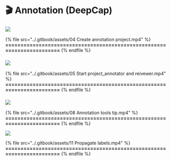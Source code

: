 # 🎬 Annotation (DeepCap)

### ![](<../.gitbook/assets/TIMG\_Create annotation project\_DeepCap.png>)

{% file src="../.gitbook/assets/04 Create annotation project.mp4" %}
**=======================================================================**
{% endfile %}

### ![](<../.gitbook/assets/TIMG\_Start project\_annotator and reivewer.png>)<mark style="color:yellow;"></mark>

{% file src="../.gitbook/assets/05 Start project_annotator and reivewer.mp4" %}
**=======================================================================**
{% endfile %}

### ![](<../.gitbook/assets/TIMG\_Annotation tools tip.png>)<mark style="color:yellow;"></mark>

{% file src="../.gitbook/assets/08 Annotation tools tip.mp4" %}
**=======================================================================**
{% endfile %}

![](<../.gitbook/assets/TIMG\_Propagate labels.png>)

{% file src="../.gitbook/assets/11 Propagate labels.mp4" %}
**=======================================================================**
{% endfile %}
